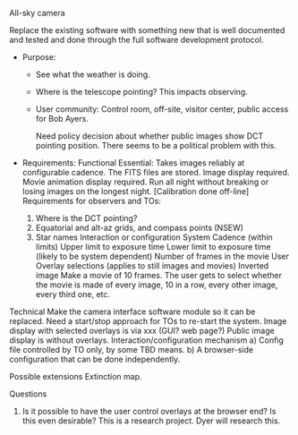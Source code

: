 All-sky camera

Replace the existing software with something new that is well documented and tested and done through the full software development protocol.

* Purpose:
  - See what the weather is doing.
  - Where is the telescope pointing?  This impacts observing.
  - User community: Control room, off-site, visitor center, public access for Bob Ayers.
  
    Need policy decision about whether public images show DCT pointing position.
      There seems to be a political problem with this.

* Requirements:
Functional
 Essential:
  Takes images reliably at configurable cadence.  The FITS files are stored.
  Image display required.
  Movie animation display required.
  Run all night without breaking or losing images on the longest night.
  [Calibration done off-line]
 Requirements for observers and TOs:  
  1. Where is the DCT pointing?
  2. Equatorial and alt-az grids, and compass points (NSEW)
  3. Star names
 Interaction or configuration
   System
      Cadence (within limits)
      Upper limit to exposure time 
      Lower limit to exposure time (likely to be system dependent)
      Number of frames in the movie
   User
      Overlay selections (applies to still images and movies)
      Inverted image
      Make a movie of 10 frames.  The user gets to select whether the movie is
        made of every image, 10 in a row, every other image, every third one, etc.
  
Technical
  Make the camera interface software module so it can be replaced.
  Need a start/stop approach for TOs to re-start the system.
  Image display with selected overlays is via xxx (GUI? web page?)
    Public image display is without overlays.
  Interaction/configuration mechanism
    a) Config file controlled by TO only, by some TBD means.
    b) A browser-side configuration that can be done independently.

Possible extensions
  Extinction map.
  
Questions
1. Is it possible to have the user control overlays at the browser end?  Is this even
   desirable?  This is a research project.  Dyer will research this.
